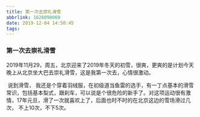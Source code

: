 ```yaml
---
title: 第一次去崇礼滑雪
abbrlink: 1628098069
date: 2019-12-04 14:50:45
tags:
---
```


### 第一次去崇礼滑雪

​	2019年11月29，周五，北京迎来了2019年冬天的初雪，很爽，更爽的是计划今天晚上从北京坐大巴去崇礼滑雪，这是我第一次去，心情很激动。

​	说到滑雪， 我还是个穿着羽绒服，在初级道当鱼雷的选手，有一丁点基本的滑雪常识，包括基本梨式，跟刹车，可以说是个很危险的新手了。对这项运动很有激情，17年元旦，滑了一次就喜欢上了，后面也时不时的在北京这边的雪场滑过几次， 不上10次，不下5次。